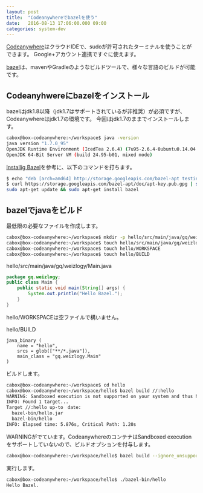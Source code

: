 ```yaml
---
layout: post
title:  "Codeanywhereでbazelを使う"
date:   2016-08-13 17:06:00.000 09:00
categories: system-dev
---
```


<!--more-->

[Codeanywhere](https://codeanywhere.com/)はクラウドIDEで、sudoが許可されたターミナルを使うことができます。
Google+アカウント連携ですぐに使えます。

[bazel](http://bazel.io/)は、mavenやGradleのようなビルドツールで、様々な言語のビルドが可能です。

## Codeanyhwereにbazelをインストール

bazelはjdk1.8以降（jdk1.7はサポートされているが非推奨）が必須ですが、Codeanywhereはjdk1.7の環境です。
今回はjdk1.7のままでインストールします。 

```bash
cabox@box-codeanywhere:~/workspace$ java -version
java version "1.7.0_95"
OpenJDK Runtime Environment (IcedTea 2.6.4) (7u95-2.6.4-0ubuntu0.14.04.1)
OpenJDK 64-Bit Server VM (build 24.95-b01, mixed mode)
```

[Installig Bazel](http://bazel.io/docs/install.html)を参考に、以下のコマンドを打ちます。

```bash
$ echo "deb [arch=amd64] http://storage.googleapis.com/bazel-apt testing jdk1.7" | sudo tee /etc/apt/sources.list.d/bazel.list
$ curl https://storage.googleapis.com/bazel-apt/doc/apt-key.pub.gpg | sudo apt-key add -
sudo apt-get update && sudo apt-get install bazel
```

## bazelでjavaをビルド

最低限の必要なファイルを作成します。 

```bash
cabox@box-codeanywhere:~/workspace$ mkdir -p hello/src/main/java/gq/weizlogy
cabox@box-codeanywhere:~/workspace$ touch hello/src/main/java/gq/weizlogy/Main.java
cabox@box-codeanywhere:~/workspace$ touch hello/WORKSPACE
cabox@box-codeanywhere:~/workspace$ touch hello/BUILD
```

hello/src/main/java/gq/weizlogy/Main.java 

```java
package gq.weizlogy;
public class Main {
    public static void main(String[] args) {
        System.out.println("Hello Bazel.");
    }
}
```

hello/WORKSPACEは空ファイルで構いません。 

hello/BUILD 

```
java_binary (
    name = "hello",
    srcs = glob(["**/*.java"]),
    main_class = "gq.weizlogy.Main"
)
```

ビルドします。 

```bash
cabox@box-codeanywhere:~/workspace$ cd hello
cabox@box-codeanywhere:~/workspace/hello$ bazel build //:hello
WARNING: Sandboxed execution is not supported on your system and thus hermeticity of actions cannot be guaranteed. See http://bazel.io/docs/bazel-user-manual.html#sandboxing for more information. You can turn off this warning via --ignore_unsupported_sandboxing.
INFO: Found 1 target...
Target //:hello up-to　date:
  bazel-bin/hello.jar
  bazel-bin/hello
INFO: Elapsed time: 5.876s, Critical Path: 1.20s
```

WARNINGがでています。CodeanywhereのコンテナはSandboxed executionをサポートしていないので、ビルドオプションを付与します。 

```bash
cabox@box-codeanywhere:~/workspace/hello$ bazel build --ignore_unsupported_sandboxing //:hello
```

実行します。 

```bash
cabox@box-codeanywhere:~/workspace/hello$ ./bazel-bin/hello
Hello Bazel.
```
